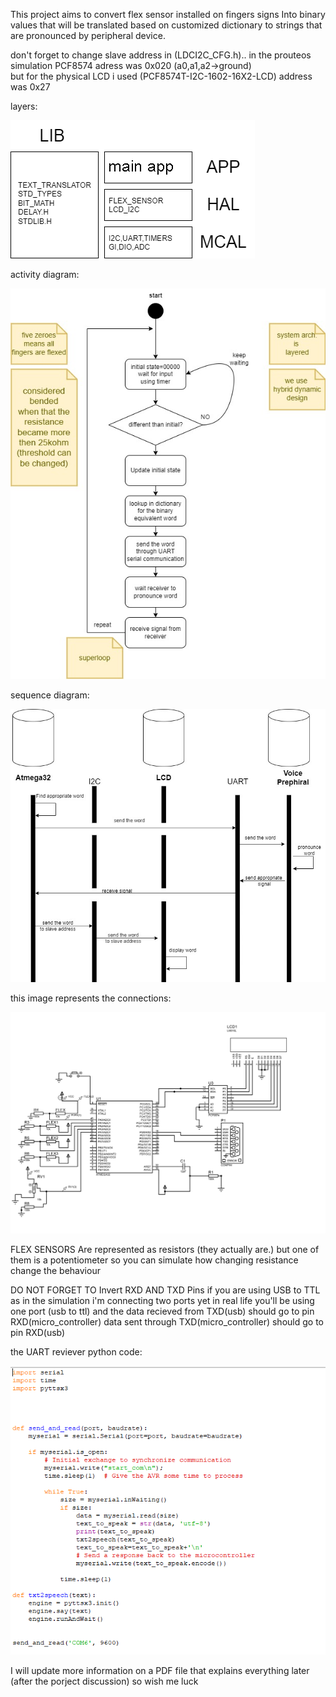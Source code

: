 This project aims to convert flex sensor installed on fingers signs Into binary values that will be
translated based on customized dictionary to strings that are pronounced by peripheral device. 

don't forget to change slave address in (LDCI2C_CFG.h).. 
in the prouteos simulation PCF8574 adress was 0x020 (a0,a1,a2->ground)  
but for the physical LCD i used (PCF8574T-I2C-1602-16X2-LCD) address was 0x27
 
layers:

![Image Alt text](deaf_gloves/images/LAYERS.png)

activity diagram:

![Image Alt text](deaf_gloves/images/activity_diagram.jpg)

sequence diagram:

![Image Alt text](deaf_gloves/images/sequence_diagram.jpg)

this image represents the connections:

![Image Alt text](deaf_gloves/images/B1C5843y972AVTE0Re.pdf1.png)

FLEX SENSORS Are represented as resistors (they actually are.)
but one of them is a potentiometer so you can simulate 
how changing resistance change the behaviour 

DO NOT FORGET TO Invert RXD AND TXD Pins 
if you are using USB to TTL as in the simulation i'm connecting two ports
yet in real life you'll be using one port (usb to ttl) and the data recieved from 
TXD(usb) should go to pin RXD(micro_controller)
data sent through TXD(micro_controller) should go to pin RXD(usb)


the UART reviever python code:

![Image Alt text](deaf_gloves/Screenshot_(2083).png)


I will update more information on a PDF file that explains everything later (after the porject discussion)
so wish me luck
